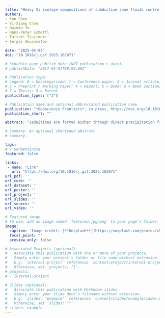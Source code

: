 ```yaml
---
title: "Heavy Si isotope compositions of subduction zone fluids controlled by fluid-rock interaction and fluid evolution"
authors:
- Kun Chen
- Yi-Xiang Chen
- Huimin Yu
- Hans-Peter Schertl
- Tatsuki Tsujimori
- Sergei Skuzovatov

date: "2025-05-03"
doi: "10.1016/j.gsf.2025.102071"

# Schedule page publish date (NOT publication's date).
# publishDate: "2017-01-01T00:00:00Z"

# Publication type.
# Legend: 0 = Uncategorized; 1 = Conference paper; 2 = Journal article;
# 3 = Preprint / Working Paper; 4 = Report; 5 = Book; 6 = Book section;
# 7 = Thesis; 8 = Patent
publication_types: ["2"]

# Publication name and optional abbreviated publication name.
publication: "*Geoscience Frontiers*, in press, https://doi.org/10.1016/j.gsf.2025.102071"
publication_short: ""

abstract: "Jadeitites are formed either through direct precipitation from Na-Al-Si rich fluids (P-type), or by replacement of magmatic protoliths (R-type) in subduction zones. They are valuable targets for investigating the mobility behavior and chemical composition of subduction zone fluids. The Rio San Juan Complex (RSJC) in the northern Dominican Republic hosts both P- and R-type jadeitites and jadeite-rich rocks, which provide ideal samples for addressing such issues. Here, we present trace element and Sr-Nd-O-Si isotope compositions of RSJC jadeitites and related rocks. Most samples show similar REE patterns, trace element distributions and δ18O values to those of plagiogranite protoliths, indicating the predominance of R-type origin in RSJC. The P-type samples exhibit slightly higher δ30Si values (−0.15‰ to 0.25‰) than that of R-type samples (−0.20‰ to 0.08‰), which place above the igneous array. The low (87Sr/86Sr)i (0.70346 to 0.70505) and high εNd(t) values (4.6 to 6.8) of the P-type jadeitites and quartzites, along with relatively low δ18O values (4.7‰ to 6.4‰) of their forming fluids, indicate that the fluids are likely derived from the altered basaltic crust rather than from oceanic sediment. However, the estimated jadeitite- and quartzite-forming fluids exhibit distinct δ30Si values (0.76‰ to 0.99‰ and –0.48‰ to –0.08‰, respectively), implying an evolution of the fluids that modified the Si isotopic compositions. Since fluid metasomatism and related desilication process could have lowered the whole-rock δ30Si values, the heavy Si isotope compositions of the R-type samples are produced from the external fluids. Combing Rayleigh distillation and binary mixing simulations, we propose that fluids derived from altered oceanic crust obtained high δ30Si values after crystallization of minerals enriched in light Si isotopes. The P-type jadeitites are formed through direct precipitation from this fluid. As the plagiogranite protoliths were continuously replaced by this fluid, the formed R-type samples (jadeitites and quartzites) also exhibit high δ30Si values. Such rocks could significantly alter the Si isotope compositions of local mantle when they are deeply subducted at convergent plate margins."

# Summary. An optional shortened abstract.
# summary: 

tags: 
# - Serpentinite
featured: false

links:
 - name: "Link"
   url: "https://doi.org/10.1016/j.gsf.2025.102071"
url_pdf: ''
url_code: ''
url_dataset: ''
url_poster: ''
url_project: ''
url_slides: ''
url_source: ''
url_video: ''

# Featured image
# To use, add an image named `featured.jpg/png` to your page's folder. 
image: 
  caption: 'Image credit: [**Unsplash**](https://unsplash.com/photos/s9CC2SKySJM)'
  focal_point: ""
  preview_only: false

# Associated Projects (optional).
#   Associate this publication with one or more of your projects.
#   Simply enter your project's folder or file name without extension.
#   E.g. `internal-project` references `content/project/internal-project/index.md`.
#   Otherwise, set `projects: []`.
# projects:
# - internal-project

# Slides (optional).
#   Associate this publication with Markdown slides.
#   Simply enter your slide deck's filename without extension.
#   E.g. `slides: "example"` references `content/slides/example/index.md`.
#   Otherwise, set `slides: ""`.
# slides: example
---
```

